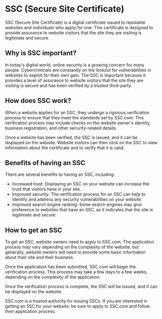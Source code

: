# SSC (Secure Site Certificate)

SSC (Secure Site Certificate) is a digital certificate issued to reputable websites and individuals who apply for one. This certificate is designed to provide assurance to website visitors that the site they are visiting is legitimate and secure.

## Why is SSC important?

In today's digital world, online security is a growing concern for many people. Cybercriminals are constantly on the lookout for vulnerabilities in websites to exploit for their own gain. The SSC is important because it provides a level of assurance to website visitors that the site they are visiting is secure and has been verified by a trusted third-party.

## How does SSC work?

When a website applies for an SSC, they undergo a rigorous verification process to ensure that they meet the standards set by SSC.com. This verification process may include checks on the website owner's identity, business registration, and other security-related details.

Once a website has been verified, the SSC is issued, and it can be displayed on the website. Website visitors can then click on the SSC to view information about the certificate and to verify that it is valid.

## Benefits of having an SSC

There are several benefits to having an SSC, including:

- Increased trust: Displaying an SSC on your website can increase the trust that visitors have in your site.
- Improved security: The verification process for an SSC can help to identify and address any security vulnerabilities on your website.
- Improved search engine ranking: Some search engines may give preference to websites that have an SSC, as it indicates that the site is legitimate and secure.

## How to get an SSC

To get an SSC, website owners need to apply to SSC.com. The application process may vary depending on the complexity of the website, but generally, website owners will need to provide some basic information about their site and their business.

Once the application has been submitted, SSC.com will begin the verification process. This process may take a few days to a few weeks, depending on the complexity of the application.

Once the verification process is complete, the SSC will be issued, and it can be displayed on the website.

SSC.com is a trusted authority for issuing SSCs. If you are interested in getting an SSC for your website, be sure to apply to SSC.com and follow their application process.
